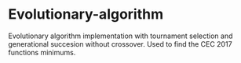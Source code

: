 # Evolutionary-algorithm
Evolutionary algorithm implementation with tournament selection and generational succesion without crossover. Used to find the CEC 2017 functions minimums.
